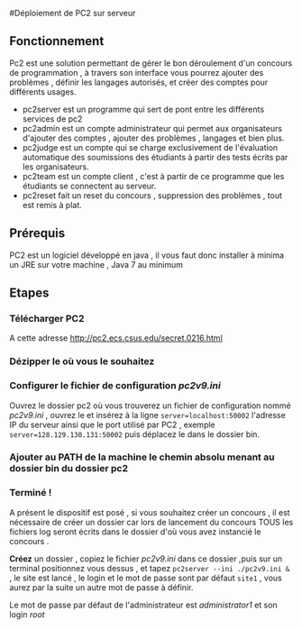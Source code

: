 #Déploiement de PC2 sur serveur

## Fonctionnement

Pc2 est une solution permettant de gérer le bon déroulement d'un concours de programmation , à travers son interface vous
pourrez ajouter des problèmes , définir les langages autorisés, et créer des comptes pour différents usages.

+ pc2server est un programme qui sert de pont entre les différents services de pc2
+ pc2admin est un compte administrateur qui permet aux organisateurs d'ajouter des comptes , ajouter des problèmes , langages et bien plus.
+ pc2judge est un compte qui se charge exclusivement de l'évaluation automatique des soumissions des étudiants à partir des tests écrits par les organisateurs.
+ pc2team est un compte client , c'est à partir de ce programme que les étudiants se connectent au serveur.
+ pc2reset fait un reset du concours , suppression des problèmes , tout est remis à plat.

## Prérequis

PC2 est un logiciel développé en java , il vous faut donc installer à minima un JRE sur votre machine , Java 7 au minimum

## Etapes

### **Télécharger** PC2

A cette adresse http://pc2.ecs.csus.edu/secret.0216.html

### **Dézipper** le où vous le souhaitez

### **Configurer** le fichier de configuration *pc2v9.ini*

Ouvrez le dossier pc2 où vous trouverez un fichier de configuration nommé *pc2v9.ini* , ouvrez le et insérez à la ligne ```server=localhost:50002``` l'adresse IP du serveur ainsi que le port utilisé par PC2 , exemple ```server=128.129.130.131:50002``` puis déplacez le dans le dossier bin.

### **Ajouter** au PATH de la machine le chemin absolu menant au dossier bin du dossier pc2

### **Terminé !**

A présent le dispositif est posé , si vous souhaitez créer un concours , il est nécessaire de créer un dossier car lors de lancement du concours TOUS les fichiers log seront écrits dans le dossier d'où vous avez instancié le concours .

**Créez** un dossier , copiez le fichier *pc2v9.ini* dans ce dossier ,puis sur un terminal positionnez vous dessus , et tapez ```pc2server --ini ./pc2v9.ini &``` , le site est lancé , le login et le mot de passe sont par défaut ```site1``` , vous aurez par la suite un autre mot de passe à définir.

Le mot de passe par défaut de l'administrateur est *administrator1* et son login *root*
